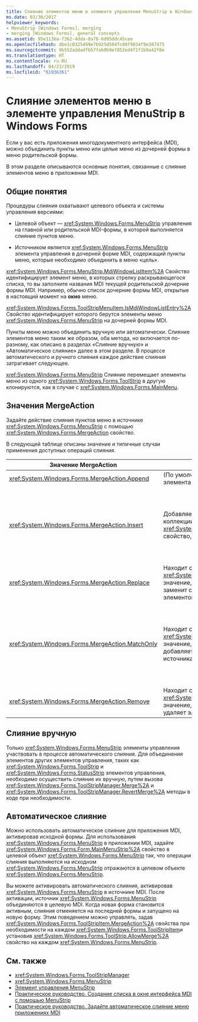 ```yaml
---
title: Слияние элементов меню в элементе управления MenuStrip в Windows Forms
ms.date: 03/30/2017
helpviewer_keywords:
- MenuStrip [Windows Forms], merging
- merging [Windows Forms], general concepts
ms.assetid: 95e113ba-f362-4dda-8a76-6d95ddc45cee
ms.openlocfilehash: dbe1c0325499e7b925d504fc80f9034f9e387475
ms.sourcegitcommit: 9b552addadfb57fab0b9e7852ed4f1f1b8a42f8e
ms.translationtype: HT
ms.contentlocale: ru-RU
ms.lasthandoff: 04/23/2019
ms.locfileid: "61936361"
---
```

# <a name="merging-menu-items-in-the-windows-forms-menustrip-control"></a>Слияние элементов меню в элементе управления MenuStrip в Windows Forms
Если у вас есть приложения многодокументного интерфейса (MDI), можно объединить пункты меню или целые меню из дочерней формы в меню родительской формы.  
  
 В этом разделе описываются основные понятия, связанные с слияние элементов меню в приложении MDI.  
  
## <a name="general-concepts"></a>Общие понятия  
 Процедуры слияния охватывают целевого объекта и системы управления версиями:  
  
- Целевой объект — <xref:System.Windows.Forms.MenuStrip> управления на главной или родительской MDI-формы, в которой выполняется слияние пунктов меню.  
  
- Источником является <xref:System.Windows.Forms.MenuStrip> элемента управления в дочерней форме MDI, содержащий пункты меню, которые необходимо объединить в меню «цель».  
  
 <xref:System.Windows.Forms.MenuStrip.MdiWindowListItem%2A> Свойство идентифицирует элемент меню, в которых стрелку раскрывающегося списка, то вы заполните названия MDI текущей родительской дочерние формы MDI. Например, обычно список дочерние формы MDI, открытые в настоящий момент на **окно** меню.  
  
 <xref:System.Windows.Forms.ToolStripMenuItem.IsMdiWindowListEntry%2A> Свойство идентифицирует которого берутся элементы меню <xref:System.Windows.Forms.MenuStrip> на дочерней формы MDI.  
  
 Пункты меню можно объединить вручную или автоматически. Слияние элементов меню таким же образом, оба метода, но включается по-разному, как описано в разделах «Слияние вручную» и «Автоматическое слияние» далее в этом разделе. В процессе автоматического и ручного слияния каждое действие слияния затрагивает следующее.  
  
 <xref:System.Windows.Forms.MenuStrip> Слияние перемещает элементы меню из одного <xref:System.Windows.Forms.ToolStrip> в другую клонируются, как в случае с <xref:System.Windows.Forms.MainMenu>.  
  
## <a name="mergeaction-values"></a>Значения MergeAction  
 Задайте действие слияния пунктов меню в источнике <xref:System.Windows.Forms.MenuStrip> с помощью <xref:System.Windows.Forms.MergeAction> свойство.  
  
 В следующей таблице описаны значение и типичные случаи применения доступных операций слияния.  
  
|Значение MergeAction|Описание|Типичные случаи использования|  
|-----------------------|-----------------|-----------------|  
|<xref:System.Windows.Forms.MergeAction.Append>|(По умолчанию) Добавляет исходный элемент в конец элемента целевой коллекции.|Добавление пунктов меню в конец меню при активации некоторые части программы.|  
|<xref:System.Windows.Forms.MergeAction.Insert>|Добавляет элемент источника конечный элемент коллекции, в расположении, заданном параметром <xref:System.Windows.Forms.ToolStripItem.MergeIndex%2A> свойство, заданное для исходного элемента.|Добавление пунктов меню в середину или начало меню при активации некоторые части программы.<br /><br /> Если значение <xref:System.Windows.Forms.ToolStripItem.MergeIndex%2A> одинаков для обеих пунктов меню, они добавляются в обратном порядке. Задайте <xref:System.Windows.Forms.ToolStripItem.MergeIndex%2A> соответствующим образом, чтобы восстановить исходный порядок.|  
|<xref:System.Windows.Forms.MergeAction.Replace>|Находит соответствие текст или использует <xref:System.Windows.Forms.ToolStripItem.MergeIndex%2A> значение, если текстовое совпадение найдено и заменит соответствующий конечный элемент меню с элементом меню источника.|Целевой элемент меню, заменив элемент меню источника с тем же именем, который делает что-то иное.|  
|<xref:System.Windows.Forms.MergeAction.MatchOnly>|Находит соответствие текст или использует <xref:System.Windows.Forms.ToolStripItem.MergeIndex%2A> значение, если совпадений текста найден, а затем добавляет все элементы раскрывающегося списка из источника в целевой объект.|Построение структуры меню, который вставляет или добавляются в подменю или удаляет элементы меню из вложенного меню. Например, можно добавить элемент меню из дочерней формы MDI в главное <xref:System.Windows.Forms.MenuStrip> **Сохранить как** меню.<br /><br /> <xref:System.Windows.Forms.MergeAction.MatchOnly> позволяет перемещаться по структуре меню без какого-либо действия. Он предоставляет способ оценки последующих элементов.|  
|<xref:System.Windows.Forms.MergeAction.Remove>|Находит соответствие текст или использует <xref:System.Windows.Forms.ToolStripItem.MergeIndex%2A> значение, если текстовое совпадение найдено и затем удаляет элемент из целевого объекта.|Удаление цели пункта меню <xref:System.Windows.Forms.MenuStrip>.|  
  
## <a name="manual-merging"></a>Слияние вручную  
 Только <xref:System.Windows.Forms.MenuStrip> элементы управления участвовать в процессе автоматического слияния. Для объединения элементов других элементов управления, таких как <xref:System.Windows.Forms.ToolStrip> и <xref:System.Windows.Forms.StatusStrip> элементов управления, необходимо осуществить слияние их вручную, путем вызова <xref:System.Windows.Forms.ToolStripManager.Merge%2A> и <xref:System.Windows.Forms.ToolStripManager.RevertMerge%2A> методы в коде при необходимости.  
  
## <a name="automatic-merging"></a>Автоматическое слияние  
 Можно использовать автоматическое слияние для приложения MDI, активировав исходной формы. Для использования <xref:System.Windows.Forms.MenuStrip> в приложении MDI, задайте <xref:System.Windows.Forms.Form.MainMenuStrip%2A> свойство в целевой объект <xref:System.Windows.Forms.MenuStrip> так, что операции слияния выполняются на исходном <xref:System.Windows.Forms.MenuStrip> отражаются в целевом объекте <xref:System.Windows.Forms.MenuStrip>.  
  
 Вы можете активировать автоматического слияния, активировав <xref:System.Windows.Forms.MenuStrip> в источнике MDI. После активации, источник <xref:System.Windows.Forms.MenuStrip> объединяются в целевую MDI. Когда новая форма становится активным, слияния отменяется на последней формы и запущено на новую форму. Этим поведением можно управлять, задав <xref:System.Windows.Forms.ToolStripItem.MergeAction%2A> свойства при необходимости на каждом <xref:System.Windows.Forms.ToolStripItem>и установив <xref:System.Windows.Forms.ToolStrip.AllowMerge%2A> свойство на каждом <xref:System.Windows.Forms.MenuStrip>.  
  
## <a name="see-also"></a>См. также

- <xref:System.Windows.Forms.ToolStripManager>
- <xref:System.Windows.Forms.MenuStrip>
- [Элемент управления MenuStrip](menustrip-control-windows-forms.md)
- [Практическое руководство. Создание списка в окне интерфейса MDI с помощью MenuStrip](how-to-create-an-mdi-window-list-with-menustrip-windows-forms.md)
- [Практическое руководство. Задайте автоматическое слияние меню приложениях MDI](how-to-set-up-automatic-menu-merging-for-mdi-applications.md)
